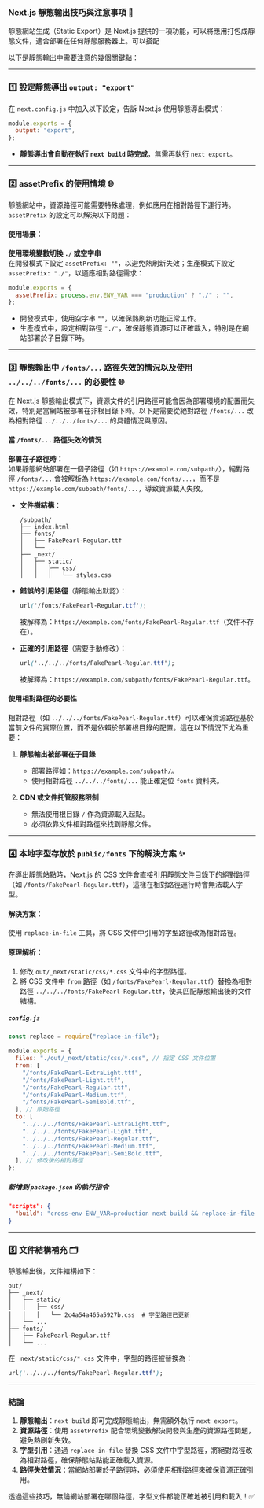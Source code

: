 
### Next.js 靜態輸出技巧與注意事項 🚀

靜態網站生成（Static Export）是 Next.js 提供的一項功能，可以將應用打包成靜態文件，適合部署在任何靜態服務器上。可以搭配

以下是靜態輸出中需要注意的幾個關鍵點：

---

### 1️⃣ 設定靜態導出 `output: "export"`

在 `next.config.js` 中加入以下設定，告訴 Next.js 使用靜態導出模式：

```js
module.exports = {
  output: "export",
};
```

- **靜態導出會自動在執行 `next build` 時完成**，無需再執行 `next export`。

---

### 2️⃣ assetPrefix 的使用情境 🌐

靜態網站中，資源路徑可能需要特殊處理，例如應用在相對路徑下運行時。`assetPrefix` 的設定可以解決以下問題：

#### 使用場景：
**使用環境變數切換 `./` 或空字串**  
在開發模式下設定 `assetPrefix: ""`，以避免熱刷新失效；生產模式下設定 `assetPrefix: "./"`，以適應相對路徑需求：

```js
module.exports = {
  assetPrefix: process.env.ENV_VAR === "production" ? "./" : "",
};
```

- 開發模式中，使用空字串 `""`，以確保熱刷新功能正常工作。
- 生產模式中，設定相對路徑 `"./"`，確保靜態資源可以正確載入，特別是在網站部署於子目錄下時。

---

### 3️⃣ 靜態輸出中 `/fonts/...` 路徑失效的情況以及使用 `../../../fonts/...` 的必要性 🌐

在 Next.js 靜態輸出模式下，資源文件的引用路徑可能會因為部署環境的配置而失效，特別是當網站被部署在非根目錄下時。以下是需要從絕對路徑 `/fonts/...` 改為相對路徑 `../../../fonts/...` 的具體情況與原因。

#### 當 `/fonts/...` 路徑失效的情況
**部署在子路徑時：**  
如果靜態網站部署在一個子路徑（如 `https://example.com/subpath/`），絕對路徑 `/fonts/...` 會被解析為 `https://example.com/fonts/...`，而不是 `https://example.com/subpath/fonts/...`，導致資源載入失敗。

- **文件樹結構**：
  ```
  /subpath/
  ├── index.html
  ├── fonts/
  │   ├── FakePearl-Regular.ttf
  │   └── ...
  ├── _next/
  │   ├── static/
  │   │   ├── css/
  │   │   │   └── styles.css
  ```
- **錯誤的引用路徑**（靜態輸出默認）：
  ```css
  url('/fonts/FakePearl-Regular.ttf');
  ```
  被解釋為：`https://example.com/fonts/FakePearl-Regular.ttf`（文件不存在）。

- **正確的引用路徑**（需要手動修改）：
  ```css
  url('../../../fonts/FakePearl-Regular.ttf');
  ```
  被解釋為：`https://example.com/subpath/fonts/FakePearl-Regular.ttf`。

#### 使用相對路徑的必要性
相對路徑（如 `../../../fonts/FakePearl-Regular.ttf`）可以確保資源路徑基於當前文件的實際位置，而不是依賴於部署根目錄的配置。這在以下情況下尤為重要：

1. **靜態輸出被部署在子目錄**  
   - 部署路徑如：`https://example.com/subpath/`。
   - 使用相對路徑 `../../../fonts/...` 能正確定位 `fonts` 資料夾。

2. **CDN 或文件托管服務限制**  
   - 無法使用根目錄 `/` 作為資源載入起點。
   - 必須依靠文件相對路徑來找到靜態文件。

---

### 4️⃣ 本地字型存放於 `public/fonts` 下的解決方案 ✨

在導出靜態站點時，Next.js 的 CSS 文件會直接引用靜態文件目錄下的絕對路徑（如 `/fonts/FakePearl-Regular.ttf`），這樣在相對路徑運行時會無法載入字型。

#### 解決方案：
使用 `replace-in-file` 工具，將 CSS 文件中引用的字型路徑改為相對路徑。

#### 原理解析：
1. 修改 `out/_next/static/css/*.css` 文件中的字型路徑。
2. 將 CSS 文件中 `from` 路徑（如 `/fonts/FakePearl-Regular.ttf`）替換為相對路徑 `../../../fonts/FakePearl-Regular.ttf`，使其匹配靜態輸出後的文件結構。

##### `config.js`
```js
const replace = require("replace-in-file");

module.exports = {
  files: "./out/_next/static/css/*.css", // 指定 CSS 文件位置
  from: [
    "/fonts/FakePearl-ExtraLight.ttf",
    "/fonts/FakePearl-Light.ttf",
    "/fonts/FakePearl-Regular.ttf",
    "/fonts/FakePearl-Medium.ttf",
    "/fonts/FakePearl-SemiBold.ttf",
  ], // 原始路徑
  to: [
    "../../../fonts/FakePearl-ExtraLight.ttf",
    "../../../fonts/FakePearl-Light.ttf",
    "../../../fonts/FakePearl-Regular.ttf",
    "../../../fonts/FakePearl-Medium.ttf",
    "../../../fonts/FakePearl-SemiBold.ttf",
  ], // 修改後的相對路徑
};
```

##### 新增到 `package.json` 的執行指令
```json
"scripts": {
  "build": "cross-env ENV_VAR=production next build && replace-in-file --configFile=config.js"
}
```

---

### 5️⃣ 文件結構補充 🗂️

靜態輸出後，文件結構如下：
```
out/
├── _next/
│   ├── static/
│   │   ├── css/
│   │   │   └── 2c4a54a465a5927b.css  # 字型路徑已更新
│   └── ...
├── fonts/
│   ├── FakePearl-Regular.ttf
│   └── ...
```

在 `_next/static/css/*.css` 文件中，字型的路徑被替換為：
```css
url('../../../fonts/FakePearl-Regular.ttf');
```

---

### 結論

1. **靜態輸出**：`next build` 即可完成靜態輸出，無需額外執行 `next export`。
2. **資源路徑**：使用 `assetPrefix` 配合環境變數解決開發與生產的資源路徑問題，避免熱刷新失效。
3. **字型引用**：通過 `replace-in-file` 替換 CSS 文件中字型路徑，將絕對路徑改為相對路徑，確保靜態站點能正確載入資源。
4. **路徑失效情況**：當網站部署於子路徑時，必須使用相對路徑來確保資源正確引用。

透過這些技巧，無論網站部署在哪個路徑，字型文件都能正確地被引用和載入！✅